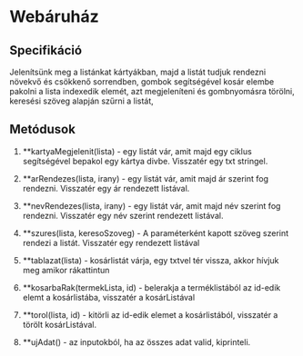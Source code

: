 # Webáruház

## Specifikáció
Jelenítsünk meg a listánkat kártyákban, majd a listát tudjuk rendezni növekvő és csökkenő sorrendben, gombok segítségével kosár elembe pakolni a lista indexedik elemét, azt megjeleníteni és gombnyomásra törölni, keresési szöveg alapján szűrni a listát, 

## Metódusok

1. **kartyaMegjelenit(lista) - egy listát vár, amit majd egy ciklus segítségével bepakol egy kártya divbe. Visszatér egy txt stringel.

2. **arRendezes(lista, irany) - egy listát vár, amit majd ár szerint fog rendezni. Visszatér egy ár rendezett listával.

3. **nevRendezes(lista, irany) - egy listát vár, amit majd név szerint fog rendezni. Visszatér egy név szerint rendezett listával.

4. **szures(lista, keresoSzoveg) - A paraméterként kapott szöveg szerint rendezi a listát. Visszatér egy rendezett listával

5. **tablazat(lista) - kosárlistát várja, egy txtvel tér vissza, akkor hívjuk meg amikor rákattintun

6. **kosarbaRak(termekLista, id) -  belerakja a terméklistából az id-edik elemt a kosárlistába, visszatér a kosárListával

7. **torol(lista, id) - kitörli az id-edik elemet a kosárlistából, visszatér a törölt kosárListával.

8. **ujAdat() - az inputokból, ha az összes adat valid, kiprinteli.
